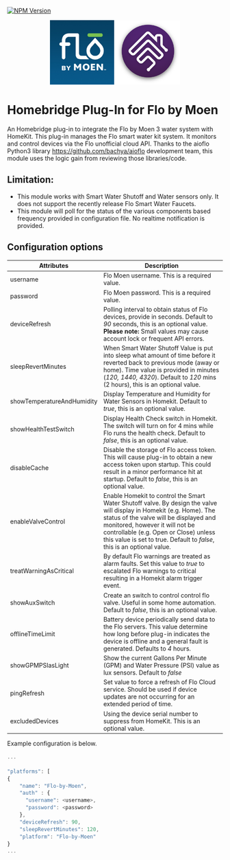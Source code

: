 [![NPM Version](https://img.shields.io/npm/v/homebridge-flobymoen.svg?style=flat-square)](https://www.npmjs.com/package/homebridge-flobymoen)


<p align="center">
  <img src="https://github.com/haywirecoder/homebridge-flobymoen/blob/master/images/flo-by-moen-logo.jpg" width="150">
  <img src="https://github.com/homebridge/branding/blob/latest/logos/homebridge-color-round-stylized.png" width="150">
</p>


# Homebridge Plug-In for Flo by Moen 
An Homebridge plug-in to integrate the Flo by Moen 3 water system with HomeKit. This plug-in manages the Flo smart water kit system. It monitors and control devices via the Flo unofficial cloud API. Thanks to the aioflo Python3 library https://github.com/bachya/aioflo development team, this module uses the logic gain from reviewing those libraries/code.

## Limitation:
* This module works with Smart Water Shutoff and Water sensors only. It does not support the recently release Flo Smart Water Faucets.
* This module will poll for the status of the various components based frequency provided in configuration file. No realtime notification is provided.

## Configuration options

| Attributes        | Description                                                                                                              |
| ----------------- | ------------------------------------------------------------------------------------------------------------------------ |
| username              | Flo Moen username. This is a required value.                    |
| password              | Flo Moen password. This is a required value.                                                                 |
| deviceRefresh        | Polling interval to obtain status of Flo devices, provide in seconds. Default to <i>90</i> seconds, this is an optional value. <b>Please note:</b> Small values may cause account lock or frequent API errors.                                                                    |
| sleepRevertMinutes          | When Smart Water Shutoff Value is put into sleep what amount of time before it reverted back to previous mode (away or home).  Time value is provided in minutes (<i>120, 1440, 4320</i>). Default to <i>120</i> mins (2 hours), this is an optional value.
| showTemperatureAndHumidity| Display Temperature and Humidity for Water Sensors in Homekit.   Default to <i>true</i>, this is an optional value.                                                        |
| showHealthTestSwitch | Display Health Check switch in Homekit. The switch will turn on for 4 mins while Flo runs the health check.  Default to <i>false</i>, this is an optional value.        
| disableCache         | Disable the storage of Flo access token. This will cause plug-in to obtain a new access token upon startup. This could result in a minor performance hit at startup. Default to <i>false</i>, this is an optional value. |                                           
| enableValveControl         | Enable Homekit to control the Smart Water Shutoff valve. By design the valve will display in Homekit (e.g. Home). The status of the valve will be displayed and monitored, however it will not be controllable (e.g. Open or Close) unless this value is set to true. Default to <i>false</i>, this is an optional value.   |
| treatWarningAsCritical         | By default Flo warnings are treated as alarm faults. Set this value to <i>true</i> to escalated Flo warnings to critical resulting in a Homekit alarm trigger event. |
| showAuxSwitch              | Create an switch to control control flo valve. Useful in some home automation.  Default to <i>false</i>, this is an optional value.                                    |
| offlineTimeLimit         | Battery device periodically send data to the Flo servers. This value determine how long before plug-in indicates the device is offline and a general fault is generated. Defaults to <i>4</i> hours.|
| showGPMPSIasLight         | Show the current Gallons Per Minute (GPM) and Water Pressure (PSI) value as lux sensors.   Default to <i>false</i> |
| pingRefresh         | Set value to force a refresh of Flo Cloud service. Should be used if device updates are not occurring for an extended period of time.  |
| excludedDevices         | Using the device serial number to suppress from HomeKit. This is an optional value. | |




Example configuration is below.

```javascript
...

"platforms": [
{
    "name": "Flo-by-Moen",
    "auth" : {
      "username": <username>,
      "password": <password>
    },
    "deviceRefresh": 90,
    "sleepRevertMinutes": 120,
    "platform": "Flo-by-Moen"
}
...
